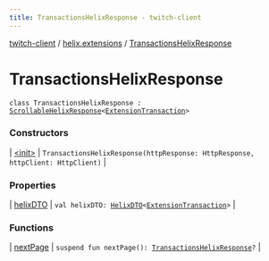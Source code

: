 ```yaml
---
title: TransactionsHelixResponse - twitch-client
---
```


[twitch-client](../../index.html) / [helix.extensions](../index.html) / [TransactionsHelixResponse](./index.html)

# TransactionsHelixResponse

`class TransactionsHelixResponse : `[`ScrollableHelixResponse`](../../helix.http.model/-scrollable-helix-response/index.html)`<`[`ExtensionTransaction`](../../helix.extensions.model/-extension-transaction/index.html)`>`

### Constructors

| [&lt;init&gt;](-init-.html) | `TransactionsHelixResponse(httpResponse: HttpResponse, httpClient: HttpClient)` |

### Properties

| [helixDTO](helix-d-t-o.html) | `val helixDTO: `[`HelixDTO`](../../helix.http.model/-helix-d-t-o/index.html)`<`[`ExtensionTransaction`](../../helix.extensions.model/-extension-transaction/index.html)`>` |

### Functions

| [nextPage](next-page.html) | `suspend fun nextPage(): `[`TransactionsHelixResponse`](./index.html)`?` |

